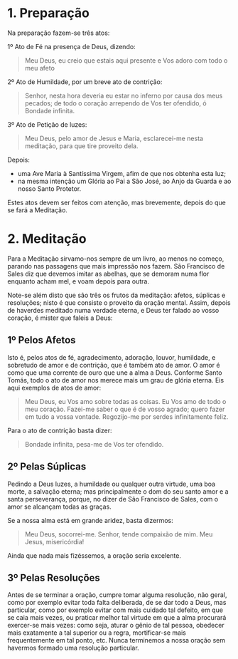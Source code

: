 # 1. Preparação

Na preparação fazem-se três atos:

1º Ato de Fé na presença de Deus, dizendo:

> Meu Deus, eu creio que estais aqui presente e Vos adoro com todo o meu afeto

2º Ato de Humildade, por um breve ato de contrição:

> Senhor, nesta hora deveria eu estar no inferno por causa dos meus pecados; de todo o coração arrependo de Vos ter ofendido, ó Bondade infinita.

3º Ato de Petição de luzes:

> Meu Deus, pelo amor de Jesus e Maria, esclarecei-me nesta meditação, para que tire proveito dela.

Depois:
- uma Ave Maria à Santíssima Virgem, afim de que nos obtenha esta luz;
- na mesma intenção um Glória ao Pai a São José, ao Anjo da Guarda e ao nosso Santo Protetor.

Estes atos devem ser feitos com atenção, mas brevemente, depois do que se fará a Meditação.

# 2. Meditação

Para a Meditação sirvamo-nos sempre de um livro, ao menos no começo, parando nas passagens que mais impressão nos fazem. São Francisco de Sales diz que devemos imitar as abelhas, que se demoram numa flor enquanto acham mel, e voam depois para outra.

Note-se além disto que são três os frutos da meditação: afetos, súplicas e resoluções; nisto é que consiste o proveito da oração mental. Assim, depois de haverdes meditado numa verdade eterna, e Deus ter falado ao vosso coração, é mister que faleis a Deus:

## 1º Pelos Afetos

Isto é, pelos atos de fé, agradecimento, adoração, louvor, humildade, e sobretudo de amor e de contrição, que é também ato de amor. O amor é como que uma corrente de ouro que une a alma a Deus. Conforme Santo Tomás, todo o ato de amor nos merece mais um grau de glória eterna. Eis aqui exemplos de atos de amor:

> Meu Deus, eu Vos amo sobre todas as coisas. Eu Vos amo de todo o meu coração. Fazei-me saber o que é de vosso agrado; quero fazer em tudo a vossa vontade. Regozijo-me por serdes infinitamente feliz.

Para o ato de contrição basta dizer:

> Bondade infinita, pesa-me de Vos ter ofendido.

## 2º Pelas Súplicas

Pedindo a Deus luzes, a humildade ou qualquer outra virtude, uma boa morte, a salvação eterna; mas principalmente o dom do seu santo amor e a santa perseverança, porque, no dizer de São Francisco de Sales, com o amor se alcançam todas as graças.

Se a nossa alma está em grande aridez, basta dizermos:

> Meu Deus, socorrei-me. Senhor, tende compaixão de mim. Meu Jesus, misericórdia!

Ainda que nada mais fizéssemos, a oração seria excelente.

## 3º Pelas Resoluções

Antes de se terminar a oração, cumpre tomar alguma resolução, não geral, como por exemplo evitar toda falta deliberada, de se dar todo a Deus, mas particular, como por exemplo evitar com mais cuidado tal defeito, em que se caia mais vezes, ou praticar melhor tal virtude em que a alma procurará exercer-se mais vezes: como seja, aturar o gênio de tal pessoa, obedecer mais exatamente a tal superior ou a regra, mortificar-se mais frequentemente em tal ponto, etc. Nunca terminemos a nossa oração sem havermos formado uma resolução particular.